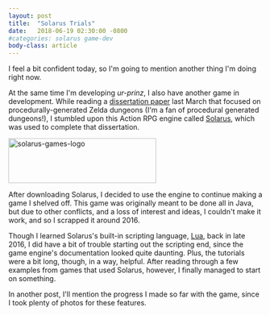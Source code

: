 ```yaml
---
layout: post
title:  "Solarus Trials"
date:	2018-06-19 02:30:00 -0800
#categories: solarus game-dev
body-class: article
---
```


I feel a bit confident today, so I'm going to mention another thing I'm doing right now.

At the same time I'm developing *ur-prinz*, I also have another game in development. While reading a [dissertation paper](http://beckylavender.co.uk/portfolio/the-zelda-dungeon-generator/) last March that focused on procedurally-generated Zelda dungeons (I'm a fan of procedural generated dungeons!), I stumbled upon this Action RPG engine called [Solarus](https://www.solarus-games.org/), which was used to complete that dissertation.

<img src="http://www.solarus-games.org/wp-content/uploads/2013/05/solarus-logo-black-on-transparent1.png" alt="solarus-games-logo" title="Solarus Is Pretty Decent" width="292.8" height="88.8" />

After downloading Solarus, I decided to use the engine to continue making a game I shelved off. This game was originally meant to be done all in Java, but due to other conflicts, and a loss of interest and ideas, I couldn't make it work, and so I scrapped it around 2016.

Though I learned Solarus's built-in scripting language, [Lua](https://www.lua.org/), back in late 2016, I did have a bit of trouble starting out the scripting end, since the game engine's documentation looked quite daunting. Plus, the tutorials were a bit long, though, in a way, helpful. After reading through a few examples from games that used Solarus, however, I finally managed to start on something.

In another post, I'll mention the progress I made so far with the game, since I took plenty of photos for these features.